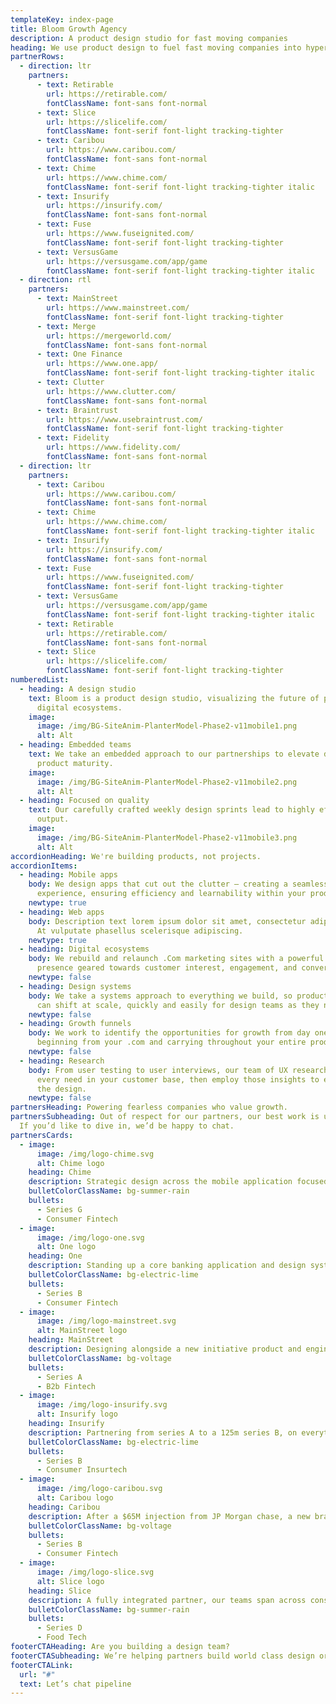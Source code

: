 ```yaml
---
templateKey: index-page
title: Bloom Growth Agency
description: A product design studio for fast moving companies
heading: We use product design to fuel fast moving companies into hypergrowth.
partnerRows:
  - direction: ltr
    partners:
      - text: Retirable
        url: https://retirable.com/
        fontClassName: font-sans font-normal
      - text: Slice
        url: https://slicelife.com/
        fontClassName: font-serif font-light tracking-tighter
      - text: Caribou
        url: https://www.caribou.com/
        fontClassName: font-sans font-normal
      - text: Chime
        url: https://www.chime.com/
        fontClassName: font-serif font-light tracking-tighter italic
      - text: Insurify
        url: https://insurify.com/
        fontClassName: font-sans font-normal
      - text: Fuse
        url: https://www.fuseignited.com/
        fontClassName: font-serif font-light tracking-tighter
      - text: VersusGame
        url: https://versusgame.com/app/game
        fontClassName: font-serif font-light tracking-tighter italic
  - direction: rtl
    partners:
      - text: MainStreet
        url: https://www.mainstreet.com/
        fontClassName: font-serif font-light tracking-tighter
      - text: Merge
        url: https://mergeworld.com/
        fontClassName: font-sans font-normal
      - text: One Finance
        url: https://www.one.app/
        fontClassName: font-serif font-light tracking-tighter italic
      - text: Clutter
        url: https://www.clutter.com/
        fontClassName: font-sans font-normal
      - text: Braintrust
        url: https://www.usebraintrust.com/
        fontClassName: font-serif font-light tracking-tighter
      - text: Fidelity
        url: https://www.fidelity.com/
        fontClassName: font-sans font-normal
  - direction: ltr
    partners:
      - text: Caribou
        url: https://www.caribou.com/
        fontClassName: font-sans font-normal
      - text: Chime
        url: https://www.chime.com/
        fontClassName: font-serif font-light tracking-tighter italic
      - text: Insurify
        url: https://insurify.com/
        fontClassName: font-sans font-normal
      - text: Fuse
        url: https://www.fuseignited.com/
        fontClassName: font-serif font-light tracking-tighter
      - text: VersusGame
        url: https://versusgame.com/app/game
        fontClassName: font-serif font-light tracking-tighter italic
      - text: Retirable
        url: https://retirable.com/
        fontClassName: font-sans font-normal
      - text: Slice
        url: https://slicelife.com/
        fontClassName: font-serif font-light tracking-tighter
numberedList:
  - heading: A design studio
    text: Bloom is a product design studio, visualizing the future of products and
      digital ecosystems.
    image:
      image: /img/BG-SiteAnim-PlanterModel-Phase2-v11mobile1.png
      alt: Alt
  - heading: Embedded teams
    text: We take an embedded approach to our partnerships to elevate design and
      product maturity.
    image:
      image: /img/BG-SiteAnim-PlanterModel-Phase2-v11mobile2.png
      alt: Alt
  - heading: Focused on quality
    text: Our carefully crafted weekly design sprints lead to highly effective
      output.
    image:
      image: /img/BG-SiteAnim-PlanterModel-Phase2-v11mobile3.png
      alt: Alt
accordionHeading: We're building products, not projects.
accordionItems:
  - heading: Mobile apps
    body: We design apps that cut out the clutter – creating a seamless brand
      experience, ensuring efficiency and learnability within your product.
    newtype: true
  - heading: Web apps
    body: Description text lorem ipsum dolor sit amet, consectetur adipiscing elit.
      At vulputate phasellus scelerisque adipiscing.
    newtype: true
  - heading: Digital ecosystems
    body: We rebuild and relaunch .Com marketing sites with a powerful brand
      presence geared towards customer interest, engagement, and conversion.
    newtype: false
  - heading: Design systems
    body: We take a systems approach to everything we build, so products and .coms
      can shift at scale, quickly and easily for design teams as they need it.
    newtype: false
  - heading: Growth funnels
    body: We work to identify the opportunities for growth from day one – as
      beginning from your .com and carrying throughout your entire product.
    newtype: false
  - heading: Research
    body: From user testing to user interviews, our team of UX researchers uncover
      every need in your customer base, then employ those insights to enhance
      the design.
    newtype: false
partnersHeading: Powering fearless companies who value growth.
partnersSubheading: Out of respect for our partners, our best work is under NDA.
  If you’d like to dive in, we’d be happy to chat.
partnersCards:
  - image:
      image: /img/logo-chime.svg
      alt: Chime logo
    heading: Chime
    description: Strategic design across the mobile application focused on growth, retention, and money movement experienced by over xxxxx members.
    bulletColorClassName: bg-summer-rain
    bullets:
      - Series G
      - Consumer Fintech
  - image:
      image: /img/logo-one.svg
      alt: One logo
    heading: One
    description: Standing up a core banking application and design system to supply modern banking for the underserved. Powered by the good folks at Walmart.
    bulletColorClassName: bg-electric-lime
    bullets:
      - Series B
      - Consumer Fintech
  - image:
      image: /img/logo-mainstreet.svg
      alt: MainStreet logo
    heading: MainStreet
    description: Designing alongside a new initiative product and engineering team to validate new products for over 2,000 businesses who have saved over 100,000 on the platform.
    bulletColorClassName: bg-voltage
    bullets:
      - Series A
      - B2b Fintech
  - image:
      image: /img/logo-insurify.svg
      alt: Insurify logo
    heading: Insurify
    description: Partnering from series A to a 125m series B, on everything from brand, web, and web app experiences to help save consumers money on their auto insurance.
    bulletColorClassName: bg-electric-lime
    bullets:
      - Series B
      - Consumer Insurtech
  - image:
      image: /img/logo-caribou.svg
      alt: Caribou logo
    heading: Caribou
    description: After a $65M injection from JP Morgan chase, a new brand, web ecosystem, and suite of web apps hit the market.
    bulletColorClassName: bg-voltage
    bullets:
      - Series B
      - Consumer Fintech
  - image:
      image: /img/logo-slice.svg
      alt: Slice logo
    heading: Slice
    description: A fully integrated partner, our teams span across consumer applications, b2b web apps, and the core product suite used by xxxx small businesses to excel their consumer experiences.
    bulletColorClassName: bg-summer-rain
    bullets:
      - Series D
      - Food Tech
footerCTAHeading: Are you building a design team?
footerCTASubheading: We’re helping partners build world class design organizations with our pipeline. Interested?
footerCTALink:
  url: "#"
  text: Let’s chat pipeline
---
```

